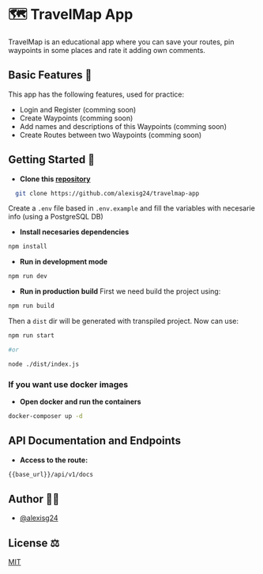 # 🗺 TravelMap App

TravelMap is an educational app where you can save your routes, pin waypoints in some places and rate it adding own comments.

## Basic Features 📸

This app has the following features, used for practice:

- Login and Register (comming soon)
- Create Waypoints (comming soon)
- Add names and descriptions of this Waypoints (comming soon)
- Create Routes between two Waypoints (comming soon)

## Getting Started 🎈

- **Clone this [repository](https://github.com/alexisg24/travelmap-app)**

```bash
  git clone https://github.com/alexisg24/travelmap-app
```

Create a `.env` file based in `.env.example` and fill the variables with necesarie info (using a PostgreSQL DB)

- **Install necesaries dependencies**

```bash
npm install
```

- **Run in development mode**

```bash
npm run dev
```

- **Run in production build**
  First we need build the project using:

```bash
npm run build
```

Then a `dist` dir will be generated with transpiled project. Now can use:

```bash
npm run start

#or

node ./dist/index.js
```

### **If you want use docker images**

- **Open docker and run the containers**

```bash
docker-composer up -d
```

## **API Documentation and Endpoints**

- **Access to the route:**

```bash
{{base_url}}/api/v1/docs
```

## Author 🙋‍♂️

- [@alexisg24](https://www.github.com/alexisg24)

## License ⚖

[MIT](https://choosealicense.com/licenses/mit/)
